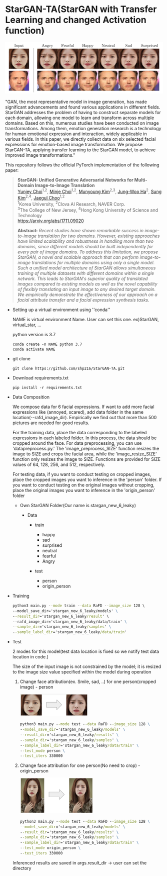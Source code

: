 # StarGAN-TA(StarGAN with Transfer Learning and changed Activation function)

<img src="./pics/total_image.png" alt="total_image" style="zoom:50%;" />

"GAN, the most representative model in image generation, has made significant advancements and found various applications in different fields. StarGAN addresses the problem of having to construct separate models for each domain, allowing one model to learn and transform across multiple domains. Based on this, numerous studies have been conducted on image transformations. Among them, emotion generation research is a technology for human emotional expression and interaction, widely applicable in various fields. In this paper, we directly collect data on six selected facial expressions for emotion-based image transformation. We propose StarGAN-TA, applying transfer learning to the StarGAN model, to achieve improved image transformations."

This repository follows the official PyTorch implementation of the following paper:

> **StarGAN: Unified Generative Adversarial Networks for Multi-Domain Image-to-Image Translation**<br>
> [Yunjey Choi](https://github.com/yunjey)<sup>1,2</sup>, [Minje Choi](https://github.com/mjc92)<sup>1,2</sup>, [Munyoung Kim](https://www.facebook.com/munyoung.kim.1291)<sup>2,3</sup>, [Jung-Woo Ha](https://www.facebook.com/jungwoo.ha.921)<sup>2</sup>, [Sung Kim](https://www.cse.ust.hk/~hunkim/)<sup>2,4</sup>, [Jaegul Choo](https://sites.google.com/site/jaegulchoo/)<sup>1,2</sup>    <br/>
> <sup>1</sup>Korea University, <sup>2</sup>Clova AI Research, NAVER Corp. <br>
> <sup>3</sup>The College of New Jersey, <sup>4</sup>Hong Kong University of Science and Technology <br/>
> https://arxiv.org/abs/1711.09020 <br>
>
> **Abstract:** *Recent studies have shown remarkable success in image-to-image translation for two domains. However, existing approaches have limited scalability and robustness in handling more than two domains, since different models should be built independently for every pair of image domains. To address this limitation, we propose StarGAN, a novel and scalable approach that can perform image-to-image translations for multiple domains using only a single model. Such a unified model architecture of StarGAN allows simultaneous training of multiple datasets with different domains within a single network. This leads to StarGAN's superior quality of translated images compared to existing models as well as the novel capability of flexibly translating an input image to any desired target domain. We empirically demonstrate the effectiveness of our approach on a facial attribute transfer and a facial expression synthesis tasks.*

* Setting up a virtual environment using ''conda''

  NAME is virtual environment Name. User can set this one. ex)StarGAN, virtual_star, ... 

  python version is 3.7 

  ```terminal
  conda create -n NAME python 3.7
  conda activate NAME
  ```

* git clone 

  ```terminal
  git clone https://github.com/shp216/StarGAN-TA.git
  ```

  

* Download requirements.txt

  ```terminal
  pip install -r requirements.txt
  ```

  



* Data Composition

  We compose data for 6 facial expressions. If want to add more facial expressions like (annoyed, scared), add data folder in the same location(--rafd_image_dir). Empirically we find out that more than 500 pictures are needed for good results.

  For the training data, place the data corresponding to the labeled expressions in each labeled folder. In this process, the data should be cropped around the face. For data preprocessing, you can use 'datapreprocess.py.' The 'image_preprocess_SIZE' function resizes the image to SIZE and crops the facial area, while the 'image_resize_SIZE' function only resizes the image to SIZE. Functions are provided for SIZE values of 64, 128, 256, and 512, respectively.

  For testing data, if you want to conduct testing on cropped images, place the cropped images you want to inference in the 'person' folder. If you want to conduct testing on the original images without cropping, place the original images you want to inference in the 'origin_person' folder

  - Own StarGAN Folder(Our name is stargan_new_6_leaky)

    - Data

      - train

        - happy
        - sad
        - surprised
        - neutral
        - fearful
        - Angry
      
      - test
      
        - person
        - origin_person

        

* Training

  ``` cmd
  python3 main.py --mode train --data RaFD --image_size 128 \ 
  --model_save_dir='stargan_new_6_leaky/models' \
  --result_dir='stargan_new_6_leaky/result' \ 
  --rafd_image_dir='stargan_new_6_leaky/data/train' \
  --sample_dir='stargan_new_6_leaky/samples' \
  --sample_label_dir='stargan_new_6_leaky/data/train'
  ```

  

* Test

  2 modes for this model(test data location is fixed so we notify test data location in code.)

  The size of the input image is not constrained by the model; it is resized to the image size value specified within the model during operation

  1. Change face attribution(ex. Smile, sad, ..) for one person(cropped image) - person

     <img src="./pics/cropped.png" alt="cropped" style="zoom: 25%;" />

     ```cmd
     python3 main.py --mode test --data RaFD --image_size 128 \
     --model_save_dir='stargan_new_6_leaky/models' \
     --result_dir='stargan_new_6_leaky/results' \
     --sample_dir='stargan_new_6_leaky/samples' \
     --sample_label_dir='stargan_new_6_leaky/data/train' \
     --test_mode person \
     --test_iters 330000
     ```

     

  2. Change face attribution for one person(No need to crop) - origin_person

     <img src="./pics/original.png" alt="cropped" style="zoom: 25%;" />

     ```cmd
     python3 main.py --mode test --data RaFD --image_size 128 \
     --model_save_dir='stargan_new_6_leaky/models' \
     --result_dir='stargan_new_6_leaky/results' \
     --sample_dir='stargan_new_6_leaky/samples' \
     --sample_label_dir='stargan_new_6_leaky/data/train' \
     --test_mode origin_person \
     --test_iters 330000
     ```

     

  Inferenced results are saved in args.result_dir -> user can set the directory

  

  

